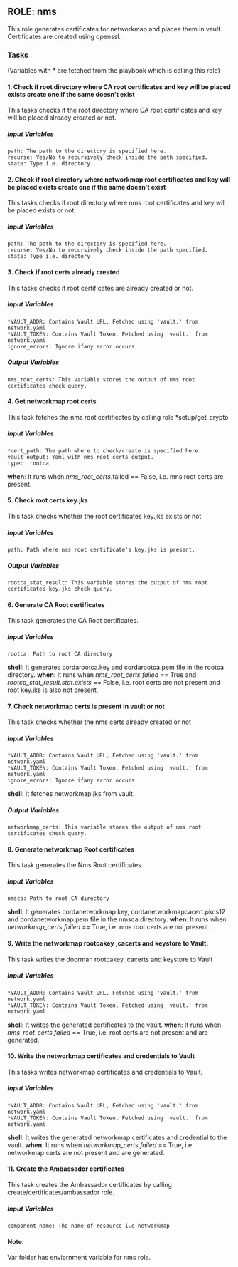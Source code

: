 ## ROLE: nms
This role generates certificates for networkmap and places them in vault. Certificates are created using openssl.

### Tasks
(Variables with * are fetched from the playbook which is calling this role)
#### 1. Check if root directory where CA root certificates and key will be placed exists create one if the same doesn't exist
This tasks checks if the root directory where CA root certificates and key will be placed already created or not.
##### Input Variables

    path: The path to the directory is specified here.
    recurse: Yes/No to recursively check inside the path specified.
    state: Type i.e. directory

#### 2. Check if root directory where networkmap root certificates and key will be placed exists create one if the same doesn't exist
This tasks checks if root directory where nms root certificates and key will be placed exists or not.
##### Input Variables

    path: The path to the directory is specified here.
    recurse: Yes/No to recursively check inside the path specified.
    state: Type i.e. directory

#### 3. Check if  root certs already created
This tasks checks if root certificates are already created or not.
##### Input Variables

    *VAULT_ADDR: Contains Vault URL, Fetched using 'vault.' from network.yaml
    *VAULT_TOKEN: Contains Vault Token, Fetched using 'vault.' from network.yaml
    ignore_errors: Ignore ifany error occurs
##### Output Variables

    nms_root_certs: This variable stores the output of nms root certificates check query.

#### 4. Get networkmap root certs
This task fetches the nms root certificates by calling role *setup/get_crypto

##### Input Variables
    *cert_path: The path where to check/create is specified here.
    vault_output: Yaml with nms_root_certs output.
    type:  rootca 
    
**when**: It runs when *nms_root_certs*.failed == False, i.e. nms root certs are present. 

#### 5. Check root certs key.jks
This task checks whether the root certificates key.jks exists or not

##### Input Variables
    path: Path where nms root certificate's key.jks is present.
##### Output Variables

    rootca_stat_result: This variable stores the output of nms root certificates key.jks check query.


#### 6. Generate CA Root certificates
This task generates the CA Root certificates.

##### Input Variables
    rootca: Path to root CA directory

**shell**: It generates cordarootca.key and cordarootca.pem file in the rootca directory.
**when**:  It runs when *nms_root_certs.failed* == True and *rootca_stat_result.stat.exists* == False, i.e. root certs are not present and root key.jks is also not present. 

#### 7. Check networkmap certs is present in vault or not
This task checks whether the nms certs already created or not

##### Input Variables
    *VAULT_ADDR: Contains Vault URL, Fetched using 'vault.' from network.yaml
    *VAULT_TOKEN: Contains Vault Token, Fetched using 'vault.' from network.yaml
    ignore_errors: Ignore ifany error occurs

**shell**: It fetches networkmap.jks from vault.

##### Output Variables

    networkmap_certs: This variable stores the output of nms root certificates check query.

#### 8. Generate networkmap Root certificates
This task generates the Nms Root certificates.

##### Input Variables
    nmsca: Path to root CA directory

**shell**: It generates cordanetworkmap.key, cordanetworkmapcacert.pkcs12 and cordanetworkmap.pem file in the nmsca directory.
**when**:  It runs when *networkmap_certs.failed* == True, i.e. nms root certs are not present . 

#### 9. Write the networkmap rootcakey ,cacerts and keystore to Vault.
This task writes the doorman rootcakey ,cacerts and keystore to Vault
##### Input Variables
    *VAULT_ADDR: Contains Vault URL, Fetched using 'vault.' from network.yaml
    *VAULT_TOKEN: Contains Vault Token, Fetched using 'vault.' from network.yaml

**shell**: It writes the generated certificates to the vault.
**when**:  It runs when *nms_root_certs.failed* == True, i.e. root certs are not present and are generated. 

#### 10. Write the networkmap certificates and credentials to Vault
This tasks writes networkmap certificates and credentials to Vault.
##### Input Variables
    *VAULT_ADDR: Contains Vault URL, Fetched using 'vault.' from network.yaml
    *VAULT_TOKEN: Contains Vault Token, Fetched using 'vault.' from network.yaml

**shell**: It writes the generated networkmap certificates and credential to the vault.
**when**:  It runs when *networkmap_certs.failed* == True, i.e. networkmap certs are not present and are generated.
    
#### 11. Create the Ambassador certificates
This task creates the Ambassador certificates by calling create/certificates/ambassador role.
##### Input Variables
    component_name: The name of resource i.e networkmap

#### Note:
Var folder has enviornment variable for nms role.